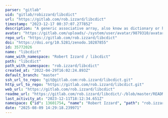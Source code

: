 ```yaml
---
parser: "gitlab"
uid: "gitlab/robizzard/libcdict"
url: "https://gitlab.com/rob.izzard/libcdict"
timestamp: "2023-12-17 00:37:07.277852"
description: "A generic associative array, also know as dictionary or hash, library in C, based on uthash and extended to be more user friendly and include integration features such as JSON output."
avatar: "https://gitlab.com/uploads/-/system/user/avatar/9879310/avatar.png"
repo_url: "https://gitlab.com/rob.izzard/libcdict"
doi: "https://doi.org/10.5281/zenodo.10287855"
id: 35772026
name: "libcdict"
name_with_namespace: "Robert Izzard / libcdict"
path: "libcdict"
path_with_namespace: "rob.izzard/libcdict"
created_at: "2022-04-29T16:02:24.893Z"
default_branch: "master"
ssh_url_to_repo: "git@gitlab.com:rob.izzard/libcdict.git"
http_url_to_repo: "https://gitlab.com/rob.izzard/libcdict.git"
web_url: "https://gitlab.com/rob.izzard/libcdict"
readme_url: "https://gitlab.com/rob.izzard/libcdict/-/blob/master/README.md"
last_activity_at: "2023-12-11T18:12:34.651Z"
namespace: {"id": 13601754, "name": "Robert Izzard", "path": "rob.izzard", "kind": "user", "full_path": "rob.izzard", "parent_id": null, "avatar_url": "/uploads/-/system/user/avatar/9879310/avatar.png", "web_url": "https://gitlab.com/rob.izzard"}
date: "2025-08-09 14:29:18.239971"
---
```

